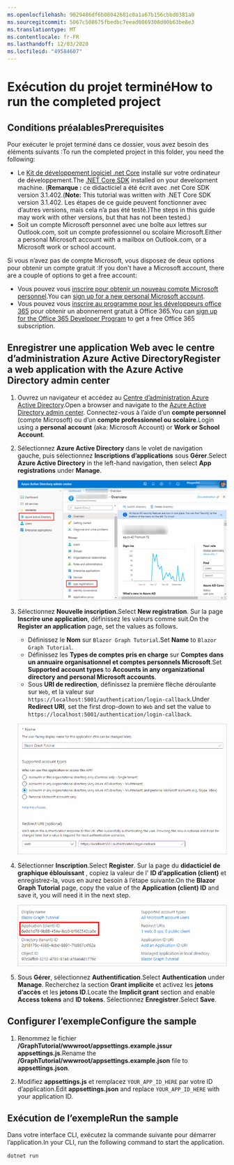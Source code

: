 ```yaml
---
ms.openlocfilehash: 9029486df6b08042681c0a1a67b156cbbd0381a0
ms.sourcegitcommit: 5067c508675fbedbc7eead0869308d00b63be8e3
ms.translationtype: MT
ms.contentlocale: fr-FR
ms.lasthandoff: 12/03/2020
ms.locfileid: "49584607"
---
```

# <a name="how-to-run-the-completed-project"></a><span data-ttu-id="5d7e4-101">Exécution du projet terminé</span><span class="sxs-lookup"><span data-stu-id="5d7e4-101">How to run the completed project</span></span>

## <a name="prerequisites"></a><span data-ttu-id="5d7e4-102">Conditions préalables</span><span class="sxs-lookup"><span data-stu-id="5d7e4-102">Prerequisites</span></span>

<span data-ttu-id="5d7e4-103">Pour exécuter le projet terminé dans ce dossier, vous avez besoin des éléments suivants :</span><span class="sxs-lookup"><span data-stu-id="5d7e4-103">To run the completed project in this folder, you need the following:</span></span>

- <span data-ttu-id="5d7e4-104">Le [Kit de développement logiciel .net Core](https://dotnet.microsoft.com/download) installé sur votre ordinateur de développement.</span><span class="sxs-lookup"><span data-stu-id="5d7e4-104">The [.NET Core SDK](https://dotnet.microsoft.com/download) installed on your development machine.</span></span> <span data-ttu-id="5d7e4-105">(**Remarque :** ce didacticiel a été écrit avec .net Core SDK version 3.1.402.</span><span class="sxs-lookup"><span data-stu-id="5d7e4-105">(**Note:** This tutorial was written with .NET Core SDK version 3.1.402.</span></span> <span data-ttu-id="5d7e4-106">Les étapes de ce guide peuvent fonctionner avec d’autres versions, mais cela n’a pas été testé.)</span><span class="sxs-lookup"><span data-stu-id="5d7e4-106">The steps in this guide may work with other versions, but that has not been tested.)</span></span>
- <span data-ttu-id="5d7e4-107">Soit un compte Microsoft personnel avec une boîte aux lettres sur Outlook.com, soit un compte professionnel ou scolaire Microsoft.</span><span class="sxs-lookup"><span data-stu-id="5d7e4-107">Either a personal Microsoft account with a mailbox on Outlook.com, or a Microsoft work or school account.</span></span>

<span data-ttu-id="5d7e4-108">Si vous n’avez pas de compte Microsoft, vous disposez de deux options pour obtenir un compte gratuit :</span><span class="sxs-lookup"><span data-stu-id="5d7e4-108">If you don't have a Microsoft account, there are a couple of options to get a free account:</span></span>

- <span data-ttu-id="5d7e4-109">Vous pouvez vous [inscrire pour obtenir un nouveau compte Microsoft personnel](https://signup.live.com/signup?wa=wsignin1.0&rpsnv=12&ct=1454618383&rver=6.4.6456.0&wp=MBI_SSL_SHARED&wreply=https://mail.live.com/default.aspx&id=64855&cbcxt=mai&bk=1454618383&uiflavor=web&uaid=b213a65b4fdc484382b6622b3ecaa547&mkt=E-US&lc=1033&lic=1).</span><span class="sxs-lookup"><span data-stu-id="5d7e4-109">You can [sign up for a new personal Microsoft account](https://signup.live.com/signup?wa=wsignin1.0&rpsnv=12&ct=1454618383&rver=6.4.6456.0&wp=MBI_SSL_SHARED&wreply=https://mail.live.com/default.aspx&id=64855&cbcxt=mai&bk=1454618383&uiflavor=web&uaid=b213a65b4fdc484382b6622b3ecaa547&mkt=E-US&lc=1033&lic=1).</span></span>
- <span data-ttu-id="5d7e4-110">Vous pouvez vous [inscrire au programme pour les développeurs office 365](https://developer.microsoft.com/office/dev-program) pour obtenir un abonnement gratuit à Office 365.</span><span class="sxs-lookup"><span data-stu-id="5d7e4-110">You can [sign up for the Office 365 Developer Program](https://developer.microsoft.com/office/dev-program) to get a free Office 365 subscription.</span></span>

## <a name="register-a-web-application-with-the-azure-active-directory-admin-center"></a><span data-ttu-id="5d7e4-111">Enregistrer une application Web avec le centre d’administration Azure Active Directory</span><span class="sxs-lookup"><span data-stu-id="5d7e4-111">Register a web application with the Azure Active Directory admin center</span></span>

1. <span data-ttu-id="5d7e4-112">Ouvrez un navigateur et accédez au [Centre d’administration Azure Active Directory](https://aad.portal.azure.com).</span><span class="sxs-lookup"><span data-stu-id="5d7e4-112">Open a browser and navigate to the [Azure Active Directory admin center](https://aad.portal.azure.com).</span></span> <span data-ttu-id="5d7e4-113">Connectez-vous à l’aide d’un **compte personnel** (compte Microsoft) ou d’un **compte professionnel ou scolaire**.</span><span class="sxs-lookup"><span data-stu-id="5d7e4-113">Login using a **personal account** (aka: Microsoft Account) or **Work or School Account**.</span></span>

1. <span data-ttu-id="5d7e4-114">Sélectionnez **Azure Active Directory** dans le volet de navigation gauche, puis sélectionnez **Inscriptions d’applications** sous **Gérer**.</span><span class="sxs-lookup"><span data-stu-id="5d7e4-114">Select **Azure Active Directory** in the left-hand navigation, then select **App registrations** under **Manage**.</span></span>

    ![<span data-ttu-id="5d7e4-115">Une capture d’écran des inscriptions d’applications</span><span class="sxs-lookup"><span data-stu-id="5d7e4-115">A screenshot of the App registrations</span></span> ](../tutorial/images/aad-portal-app-registrations.png)

1. <span data-ttu-id="5d7e4-116">Sélectionnez **Nouvelle inscription**.</span><span class="sxs-lookup"><span data-stu-id="5d7e4-116">Select **New registration**.</span></span> <span data-ttu-id="5d7e4-117">Sur la page **Inscrire une application**, définissez les valeurs comme suit.</span><span class="sxs-lookup"><span data-stu-id="5d7e4-117">On the **Register an application** page, set the values as follows.</span></span>

    - <span data-ttu-id="5d7e4-118">Définissez le **Nom** sur `Blazor Graph Tutorial`.</span><span class="sxs-lookup"><span data-stu-id="5d7e4-118">Set **Name** to `Blazor Graph Tutorial`.</span></span>
    - <span data-ttu-id="5d7e4-119">Définissez les **Types de comptes pris en charge** sur **Comptes dans un annuaire organisationnel et comptes personnels Microsoft**.</span><span class="sxs-lookup"><span data-stu-id="5d7e4-119">Set **Supported account types** to **Accounts in any organizational directory and personal Microsoft accounts**.</span></span>
    - <span data-ttu-id="5d7e4-120">Sous **URI de redirection**, définissez la première flèche déroulante sur `Web`, et la valeur sur `https://localhost:5001/authentication/login-callback`.</span><span class="sxs-lookup"><span data-stu-id="5d7e4-120">Under **Redirect URI**, set the first drop-down to `Web` and set the value to `https://localhost:5001/authentication/login-callback`.</span></span>

    ![Capture d’écran de la page Inscrire une application](../tutorial/images/aad-register-an-app.png)

1. <span data-ttu-id="5d7e4-122">Sélectionner **Inscription**.</span><span class="sxs-lookup"><span data-stu-id="5d7e4-122">Select **Register**.</span></span> <span data-ttu-id="5d7e4-123">Sur la page du **didacticiel de graphique éblouissant** , copiez la valeur de l' **ID d’application (client)** et enregistrez-la, vous en aurez besoin à l’étape suivante.</span><span class="sxs-lookup"><span data-stu-id="5d7e4-123">On the **Blazor Graph Tutorial** page, copy the value of the **Application (client) ID** and save it, you will need it in the next step.</span></span>

    ![Une capture d’écran de l’ID d’application de la nouvelle inscription d'application](../tutorial/images/aad-application-id.png)

1. <span data-ttu-id="5d7e4-125">Sous **Gérer**, sélectionnez **Authentification**.</span><span class="sxs-lookup"><span data-stu-id="5d7e4-125">Select **Authentication** under **Manage**.</span></span> <span data-ttu-id="5d7e4-126">Recherchez la section **Grant implicite** et activez les **jetons d’accès** et les **jetons ID**.</span><span class="sxs-lookup"><span data-stu-id="5d7e4-126">Locate the **Implicit grant** section and enable **Access tokens** and **ID tokens**.</span></span> <span data-ttu-id="5d7e4-127">Sélectionnez **Enregistrer**.</span><span class="sxs-lookup"><span data-stu-id="5d7e4-127">Select **Save**.</span></span>

## <a name="configure-the-sample"></a><span data-ttu-id="5d7e4-128">Configurer l’exemple</span><span class="sxs-lookup"><span data-stu-id="5d7e4-128">Configure the sample</span></span>

1. <span data-ttu-id="5d7e4-129">Renommez le fichier **/GraphTutorial/wwwroot/appsettings.example.jssur** **appsettings.js**.</span><span class="sxs-lookup"><span data-stu-id="5d7e4-129">Rename the **/GraphTutorial/wwwroot/appsettings.example.json** file to **appsettings.json**.</span></span>

1. <span data-ttu-id="5d7e4-130">Modifiez **appsettings.js** et remplacez `YOUR_APP_ID_HERE` par votre ID d’application.</span><span class="sxs-lookup"><span data-stu-id="5d7e4-130">Edit **appsettings.json** and replace `YOUR_APP_ID_HERE` with your application ID.</span></span>

## <a name="run-the-sample"></a><span data-ttu-id="5d7e4-131">Exécution de l’exemple</span><span class="sxs-lookup"><span data-stu-id="5d7e4-131">Run the sample</span></span>

<span data-ttu-id="5d7e4-132">Dans votre interface CLI, exécutez la commande suivante pour démarrer l’application.</span><span class="sxs-lookup"><span data-stu-id="5d7e4-132">In your CLI, run the following command to start the application.</span></span>

```Shell
dotnet run
```
